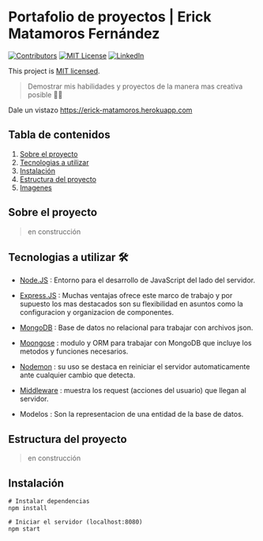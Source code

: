 # Portafolio de proyectos | **Erick Matamoros Fernández**

[![Contributors][contributors-shield]][contributors-url]
[![MIT License][license-shield]][license-url]
[![LinkedIn][linkedin-shield]][linkedin-url]

This project is [MIT licensed](./LICENSE).

> Demostrar mis habilidades y proyectos de la manera mas creativa posible 🧑‍💻

Dale un vistazo
https://erick-matamoros.herokuapp.com

## Tabla de contenidos
1. [Sobre el proyecto](#general-info)
2. [Tecnologias a utilizar](#technologies)
3. [Instalación](#installation)
4. [Estructura del proyecto](#collaboration)
5. [Imagenes](#faqs)

## Sobre el proyecto

> en construcción

## **Tecnologias a utilizar 🛠️**

* [Node.JS](https://nodejs.org) : Entorno para el desarrollo de JavaScript del lado del servidor.

* [Express.JS](https://expressjs.com/) : Muchas ventajas ofrece este marco de trabajo y por supuesto los mas destacados son su flexibilidad en asuntos como la configuracion y organizacion de componentes.

* [MongoDB](https://www.mongodb.com) : Base de datos no relacional para trabajar con archivos json.

* [Moongose](https://mongoosejs.com/) : modulo y ORM para trabajar con MongoDB que incluye los metodos y funciones necesarios.

* [Nodemon](https://www.npmjs.com/package/nodemon) : su uso se destaca en reiniciar el servidor automaticamente ante cualquier cambio que detecta.

* [Middleware](http://expressjs.com/en/guide/using-middleware.html) : muestra los request (acciones del usuario) que llegan al servidor.

* Modelos : Son la representacion de una entidad de la base de datos.

## Estructura del proyecto

> en construcción

## Instalación

```
# Instalar dependencias
npm install
```

```
# Iniciar el servidor (localhost:8080)
npm start
```

[contributors-shield]: https://img.shields.io/github/contributors/ErickDArx/portafolio.svg?style=for-the-badge

[contributors-url]: https://github.com/ErickDArx/portafolio/graphs/contributors

[license-shield]: https://img.shields.io/github/license/ErickDArx/portafolio.svg?style=for-the-badge

[license-url]: https://github.com/ErickDArx/portafolio/blob/master/LICENSE.txt

[linkedin-shield]: https://img.shields.io/badge/-LinkedIn-black.svg?style=for-the-badge&logo=linkedin&colorB=555

[linkedin-url]: https://linkedin.com/in/erick-matamoros-fernández